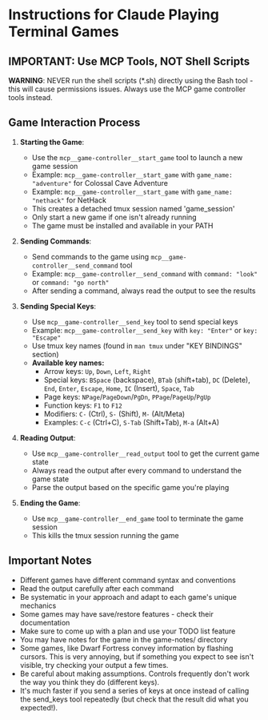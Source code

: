 # Instructions for Claude Playing Terminal Games

## IMPORTANT: Use MCP Tools, NOT Shell Scripts

**WARNING**: NEVER run the shell scripts (*.sh) directly using the Bash tool - this will cause permissions issues. Always use the MCP game controller tools instead.

## Game Interaction Process

1. **Starting the Game**:
   - Use the `mcp__game-controller__start_game` tool to launch a new game session
   - Example: `mcp__game-controller__start_game` with `game_name: "adventure"` for Colossal Cave Adventure
   - Example: `mcp__game-controller__start_game` with `game_name: "nethack"` for NetHack
   - This creates a detached tmux session named 'game_session'
   - Only start a new game if one isn't already running
   - The game must be installed and available in your PATH

2. **Sending Commands**:
   - Send commands to the game using `mcp__game-controller__send_command` tool
   - Example: `mcp__game-controller__send_command` with `command: "look"` or `command: "go north"`
   - After sending a command, always read the output to see the results

3. **Sending Special Keys**:
   - Use `mcp__game-controller__send_key` tool to send special keys
   - Example: `mcp__game-controller__send_key` with `key: "Enter"` or `key: "Escape"`
   - Use tmux key names (found in `man tmux` under "KEY BINDINGS" section)
   - **Available key names:**
     - Arrow keys: `Up`, `Down`, `Left`, `Right`
     - Special keys: `BSpace` (backspace), `BTab` (shift+tab), `DC` (Delete), `End`, `Enter`, `Escape`, `Home`, `IC` (Insert), `Space`, `Tab`
     - Page keys: `NPage`/`PageDown`/`PgDn`, `PPage`/`PageUp`/`PgUp`
     - Function keys: `F1` to `F12`
     - Modifiers: `C-` (Ctrl), `S-` (Shift), `M-` (Alt/Meta)
     - Examples: `C-c` (Ctrl+C), `S-Tab` (Shift+Tab), `M-a` (Alt+A)

4. **Reading Output**:
   - Use `mcp__game-controller__read_output` tool to get the current game state
   - Always read the output after every command to understand the game state
   - Parse the output based on the specific game you're playing

5. **Ending the Game**:
   - Use `mcp__game-controller__end_game` tool to terminate the game session
   - This kills the tmux session running the game

## Important Notes

- Different games have different command syntax and conventions
- Read the output carefully after each command
- Be systematic in your approach and adapt to each game's unique mechanics
- Some games may have save/restore features - check their documentation
- Make sure to come up with a plan and use your TODO list feature
- You may have notes for the game in the game-notes/ directory
- Some games, like Dwarf Fortress convey information by flashing cursors. This is very annoying, but if something you expect to see isn't visible, try checking your output a few times.
- Be careful about making assumptions. Controls frequently don't work the way you think they do (different keys).
- It's much faster if you send a series of keys at once instead of calling the send_keys tool repeatedly (but check that the result did what you expected!).
